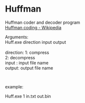 # Huffman
Huffman coder and decoder program <br>
<a href="https://goo.gl/HHYiRR">Huffman coding - Wikipedia</a>

Arguments: <br>
  Huff.exe direction input output <br>
<br>
  direction:  1: compress <br>
              2: decompress <br>
  input : input file name  <br>
  output: output file name 
  
<br>

example: <br>

Huff.exe 1 in.txt out.bin
